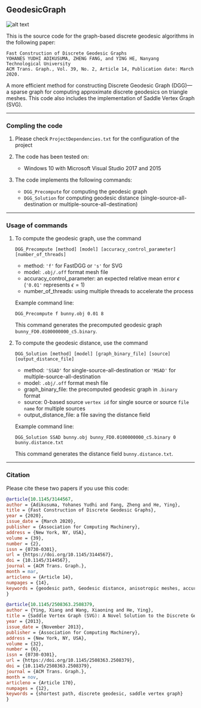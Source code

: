 ## GeodesicGraph

![alt text](https://github.com/GeodesicGraph/GeodesicGraph/blob/master/error_map_on_anisotropic_mesh.png)

This is the source code for the graph-based discrete geodesic algorithms in the following paper:

```
Fast Construction of Discrete Geodesic Graphs
YOHANES YUDHI ADIKUSUMA, ZHENG FANG, and YING HE, Nanyang Technological University
ACM Trans. Graph., Vol. 39, No. 2, Article 14, Publication date: March 2020.
```

A more efficient method for constructing Discrete Geodesic Graph (DGG)—a sparse graph for computing approximate discrete geodesics on triangle meshes. This code also includes the implementation of Saddle Vertex Graph (SVG).

---
### Compling the code

1. Please check `ProjectDependencies.txt` for the configuration of the project

2. The code has been tested on:

	- Windows 10 with Microsoft Visual Studio 2017 and 2015
	
3. The code implements the following commands:

	- `DGG_Precompute` for computing the geodesic graph
	- `DGG_Solution` for computing geodesic distance (single-source-all-destination or multiple-source-all-destination)

---
### Usage of commands

1. To compute the geodesic graph, use the command
	
	```Batchfile
	DGG_Precompute [method] [model] [accuracy_control_parameter] [number_of_threads]
	```
	
	- method: `'f'` for FastDGG or `'s'` for SVG
	- model: `.obj/.off` format mesh file
	- accuracy_control_parameter: an expected relative mean error $\epsilon$ (`'0.01'` represents $\epsilon = 1%$)
	- number_of_threads: using multiple threads to accelerate the process

	Example command line:
	
	```Batchfile
	DGG_Precompute f bunny.obj 0.01 8 
	```
	
	This command generates the precomputed geodesic graph `bunny_FD0.0100000000_c5.binary`.


2. To compute the geodesic distance, use the command
 
	```Batchfile
	DGG_Solution [method] [model] [graph_binary_file] [source] [output_distance_file]  
	```
	
	- method: `'SSAD'` for single-source-all-destination or `'MSAD'` for multiple-source-all-destination
	- model: `.obj/.off` format mesh file
	- graph_binary_file: the precomputed geodesic graph in `.binary` format
	- source: 0-based source `vertex id` for single source or source `file name` for multiple sources
	- output_distance_file: a file saving the distance field
	
	Example command line:
	
	```Batchfile
	DGG_Solution SSAD bunny.obj bunny_FD0.0100000000_c5.binary 0 bunny.distance.txt
	```
	
	This command generates the distance field `bunny.distance.txt`.

---
### Citation
Please cite these two papers if you use this code:

```BibTeX
@article{10.1145/3144567,
author = {Adikusuma, Yohanes Yudhi and Fang, Zheng and He, Ying},
title = {Fast Construction of Discrete Geodesic Graphs},
year = {2020},
issue_date = {March 2020},
publisher = {Association for Computing Machinery},
address = {New York, NY, USA},
volume = {39},
number = {2},
issn = {0730-0301},
url = {https://doi.org/10.1145/3144567},
doi = {10.1145/3144567},
journal = {ACM Trans. Graph.},
month = mar,
articleno = {Article 14},
numpages = {14},
keywords = {geodesic path, Geodesic distance, anisotropic meshes, accuracy-aware window propagation, discrete geodesic graph, polyhedral surfaces, complexity analysis}
}
```

```BibTeX
@article{10.1145/2508363.2508379,
author = {Ying, Xiang and Wang, Xiaoning and He, Ying},
title = {Saddle Vertex Graph (SVG): A Novel Solution to the Discrete Geodesic Problem},
year = {2013},
issue_date = {November 2013},
publisher = {Association for Computing Machinery},
address = {New York, NY, USA},
volume = {32},
number = {6},
issn = {0730-0301},
url = {https://doi.org/10.1145/2508363.2508379},
doi = {10.1145/2508363.2508379},
journal = {ACM Trans. Graph.},
month = nov,
articleno = {Article 170},
numpages = {12},
keywords = {shortest path, discrete geodesic, saddle vertex graph}
}
```